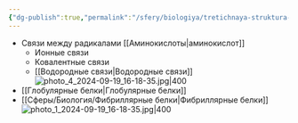 ```yaml
---
{"dg-publish":true,"permalink":"/sfery/biologiya/tretichnaya-struktura-belka/","tags":["Общаябиология"]}
---
```


- Связи между радикалами [[Аминокислоты\|аминокислот]]
	- Ионные связи
	- Ковалентные связи
	- [[Водородные связи\|Водородные связи]]
![photo_4_2024-09-19_16-18-35.jpg|400](/img/user/%D0%90%D1%80%D1%85%D0%B8%D0%B2/%D0%9A%D1%8D%D1%88/photo_4_2024-09-19_16-18-35.jpg) 
- [[Глобулярные белки\|Глобулярные белки]]
- [[Сферы/Биология/Фибриллярные белки\|Фибриллярные белки]]
![photo_1_2024-09-19_16-18-35.jpg|400](/img/user/%D0%90%D1%80%D1%85%D0%B8%D0%B2/%D0%9A%D1%8D%D1%88/photo_1_2024-09-19_16-18-35.jpg)